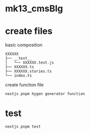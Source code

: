 # mk13_cmsBlg

# create files

basic composition

```
XXXXXX
├── __test__
│   └── XXXXXX.test.js
├── XXXXXX.ts
├── XXXXXX.stories.ts
└── index.ts
```

create function file

```
nextjs pnpm hygen generator function
```

# test

```
nextjs pnpm test
```
